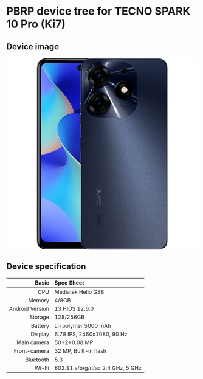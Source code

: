 # PBRP device tree for TECNO SPARK 10 Pro (Ki7)

## Device image
![ki7](https://github.com/isus203/tecno_ki7_recovery/blob/main/Device_image/tecno-spark-10-pro-foto-1.png)

## Device specification
Basic   | Spec Sheet
-------:|:------------------------
CPU     | Mediatek  Helio G88 
Memory  | 4/8GB
Android Version | 13 HIOS 12.6.0
Storage | 128/256GB
Battery | Li-polymer 5000 mAh
Display | 6.78 IPS, 2460x1080, 90 Hz
Main camera | 50+2+0.08 MP
Front-camera | 32 MP, Built-in flash
Bluetooth | 5.3 
Wi-Fi | 802.11 a/b/g/n/ac  2.4 GHz, 5 GHz
